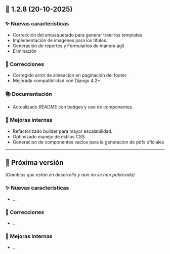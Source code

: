 ## 🎉 1.2.8 (20-10-2025)

### ✨ Nuevas características
- Corrección del empaquetado para generar traer los templates
- Implementación de imagenes para los titulos.
- Generación de reportes y Formularios de manera ágil
- Eliminación

### 🐛 Correcciones
- Corregido error de alineación en paginación del footer.
- Mejorada compatibilidad con Django 4.2+.

### 📚 Documentación
- Actualizado README con badges y uso de componentes.

### 🧹 Mejoras internas
- Refactorizado builder para mayor escalabilidad.
- Optimizado manejo de estilos CSS.
- Generacion de componentes vacios para la generacion de pdfs oficiales

---

## 🚀 Próxima versión

*(Cambios que están en desarrollo y aún no se han publicado)*

### ✨ Nuevas características
- ...

### 🐛 Correcciones
- ...

### 🧹 Mejoras internas
- ...